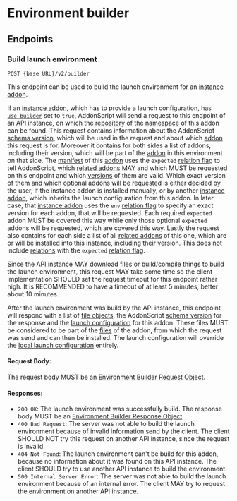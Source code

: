 # Environment builder 

## Endpoints

### Build launch environment

`POST {base URL}/v2/builder`

This endpoint can be used to build the launch environment for an [instance addon](../../concepts/instance.md).

If an [instance addon](../../concepts/instance.md), which has to provide a launch configuration, has
[`use_builder`](../../schema/manifest.md#use_builder) set to `true`, AddonScript will send a request to this
endpoint of an API instance, on which the [repository](../../schema/repository.md) of the
[namespace](../../schema/manifest.md#namespace) of this addon can be found.
This request contains information about the AddonScript [schema version](../../schema/api_builder_request.md#addonscript),
which will be used in the request and about which [addon](../../schema/api_builder_request.md#addon) this request is for.
Moreover it contains for both sides a list of addons, including their version, which will be part of the 
[addon](../../schema/api_builder_request.md#addon) in this environment on that side. The [manifest](../../schema/manifest.md) 
of this [addon](../../schema/api_builder_request.md#addon) uses the `expected` [relation flag](../../concepts/flags.md#relational-flags)
to tell AddonScript, which [related addons](../../schema/relation.md) MAY and which MUST be requested on this endpoint
and which [versions](../../schema/relation.md#version) of them are valid. Which exact version of them and which optional
addons will be requested is either decided by the user, if the instance addon is installed manually, or by another
[instance addon](../../concepts/instance.md), which inherits the launch configuration from this addon. In later case,
that [instance addon](../../concepts/instance.md) uses the `env` [relation flag](../../concepts/flags.md#relational-flags)
to specify an exact version for each addon, that will be requested. Each required `expected` addon MUST be covered this way
while only those optional `expected` addons will be requested, which are covered this way. Lastly the request also contains
for each side a list of all [related addons](../../schema/relation.md) of this one, which are or will be installed
into this instance, including their version. This does not include [relations](../../schema/relation.md) with the 
`expected` [relation flag](../../concepts/flags.md#relational-flags). 

Since the API instance MAY download files or build/compile things to build the launch environment, this request MAY 
take some time so the client implementation SHOULD set the request timeout for this endpoint rather high. It is
RECOMMENDED to have a timeout of at least 5 minutes, better about 10 minutes.

After the launch environment was build by the API instance, this endpoint will respond with a list of
[file objects](../../schema/api_builder_response.md#files), the AddonScript 
[schema version](../../schema/api_builder_response.md#addonscript) for the response and the 
[launch configuration](../../schema/api_builder_response.md#launch) for this addon. These files MUST be considered
to be part of the [files](../../schema/manifest.md#files) of the addon, from which the request was send
and can then be installed. The launch configuration will override the 
[local launch configuration](../../schema/manifest.md#launch) entirely.

#### Request Body:

The request body MUST be an [Environment Builder Request Object](../../schema/api_builder_request.md).

#### Responses:

- `200 OK`: The launch environment was successfully build.
The response body MUST be an [Environment Builder Response Object](../../schema/api_builder_response.md).
- `400 Bad Request`: The server was not able to build the launch environment because of
invalid information send by the client. The client SHOULD NOT try this request on
another API instance, since the request is invalid.
- `404 Not Found`: The launch environment can't be build for this addon, because no information
about it was found on this API instance. The client SHOULD try to use another API instance
to build the environment.
- `500 Internal Server Error`: The server was not able to build the launch environment
because of an internal error. The client MAY try to request the environment on another
API instance.